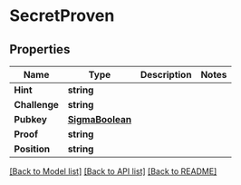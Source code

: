 # SecretProven

## Properties

Name | Type | Description | Notes
------------ | ------------- | ------------- | -------------
**Hint** | **string** |  | 
**Challenge** | **string** |  | 
**Pubkey** | [**SigmaBoolean**](SigmaBoolean.md) |  | 
**Proof** | **string** |  | 
**Position** | **string** |  | 

[[Back to Model list]](../README.md#documentation-for-models) [[Back to API list]](../README.md#documentation-for-api-endpoints) [[Back to README]](../README.md)


